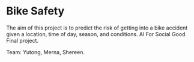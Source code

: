 # Bike Safety
The aim of this project is to predict the risk of getting into a bike accident given a location, time of day, season, and conditions. AI For Social Good Final project. 

Team: Yutong, Merna, Shereen. 
